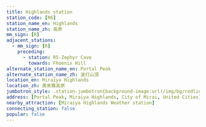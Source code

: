 ```yaml
---
title: Highlands station
station_code: [R6]
station_name_en: Highlands
station_name_zh: 高原
mm_sign: [R]
adjacent_stations:
  - mm_sign: [R]
    preceding:
      - station: R5-Zephyr Cave
        towards: Fhoenix Hill
alternate_station_name_en: Portal Peak
alternate_station_name_zh: 波打山頂
location_en: Miraiya Highlands
location_zh: 美來雅高原
jumbotron_style: .station-jumbotron{background-image:url(/img/bg/redline.png);background-repeat:no-repeat;background-size:50% 10px;background-position:left 130px}
address: [Portal Peak, Miraiya Highlands, City of Mirai, United Cities]
nearby_attraction: [Miraiya Highlands Weather station]
connecting_station: false
popular: false
---
```


